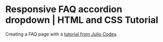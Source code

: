 # Responsive FAQ accordion dropdown | HTML and CSS Tutorial

Creating a FAQ page with a
[tutorial from Julio Codes](https://youtu.be/MXrtXg1kpVs).